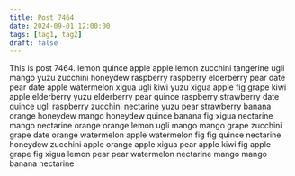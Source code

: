 ```yaml
---
title: Post 7464
date: 2024-09-01 12:00:00
tags: [tag1, tag2]
draft: false
---
```

This is post 7464.
lemon
quince
apple
apple
lemon
zucchini
tangerine
ugli
mango
yuzu
zucchini
honeydew
raspberry
raspberry
elderberry
pear
date
pear
date
apple
watermelon
xigua
ugli
kiwi
yuzu
xigua
apple
fig
grape
kiwi
apple
elderberry
yuzu
elderberry
pear
quince
raspberry
strawberry
date
quince
ugli
raspberry
zucchini
nectarine
yuzu
pear
strawberry
banana
orange
honeydew
mango
honeydew
quince
banana
fig
xigua
nectarine
mango
nectarine
orange
orange
lemon
ugli
mango
mango
grape
zucchini
grape
date
orange
watermelon
apple
watermelon
fig
fig
quince
nectarine
honeydew
zucchini
apple
orange
apple
xigua
pear
apple
kiwi
fig
apple
grape
fig
xigua
lemon
pear
pear
watermelon
nectarine
mango
mango
banana
nectarine

